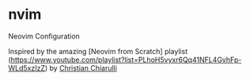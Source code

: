 # nvim
Neovim Configuration

Inspired by the amazing [Neovim from Scratch] playlist (https://www.youtube.com/playlist?list=PLhoH5vyxr6Qq41NFL4GvhFp-WLd5xzIzZ) by [Christian Chiarulli](https://github.com/ChristianChiarulli)

